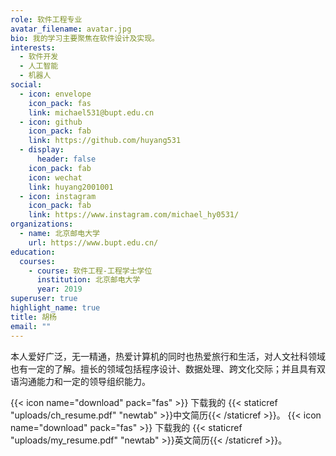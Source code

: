 ```yaml
---
role: 软件工程专业
avatar_filename: avatar.jpg
bio: 我的学习主要聚焦在软件设计及实现。
interests:
  - 软件开发
  - 人工智能
  - 机器人
social:
  - icon: envelope
    icon_pack: fas
    link: michael531@bupt.edu.cn
  - icon: github
    icon_pack: fab
    link: https://github.com/huyang531
  - display:
      header: false
    icon_pack: fab
    icon: wechat
    link: huyang2001001
  - icon: instagram
    icon_pack: fab
    link: https://www.instagram.com/michael_hy0531/
organizations:
  - name: 北京邮电大学
    url: https://www.bupt.edu.cn/
education:
  courses:
    - course: 软件工程-工程学士学位
      institution: 北京邮电大学
      year: 2019
superuser: true
highlight_name: true
title: 胡杨
email: ""
---
```

本人爱好广泛，无一精通，热爱计算机的同时也热爱旅行和生活，对人文社科领域也有一定的了解。擅长的领域包括程序设计、数据处理、跨文化交际；并且具有双语沟通能力和一定的领导组织能力。

{{< icon name="download" pack="fas" >}} 下载我的 {{< staticref "uploads/ch_resume.pdf" "newtab" >}}中文简历{{< /staticref >}}。
{{< icon name="download" pack="fas" >}} 下载我的 {{< staticref "uploads/my_resume.pdf" "newtab" >}}英文简历{{< /staticref >}}。